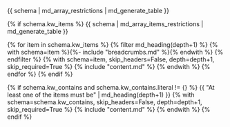 {{ schema | md_array_restrictions | md_generate_table }}

{% if schema.kw_items %}
{{ schema | md_array_items_restrictions | md_generate_table }}

{% for item in schema.kw_items %}
    {% filter md_heading(depth+1) %}
    {% with schema=item %}{%- include "breadcrumbs.md" %}{% endwith %}
    {% endfilter %}
    {% with schema=item, skip_headers=False, depth=depth+1, skip_required=True %}
        {% include "content.md" %}
    {% endwith %}
{% endfor %}
{% endif %}

{% if schema.kw_contains and schema.kw_contains.literal != {} %}
{{ "At least one of the items must be" | md_heading(depth+1) }}
{% with schema=schema.kw_contains, skip_headers=False, depth=depth+1, skip_required=True %}
    {% include "content.md" %}
{% endwith %}
{% endif %}